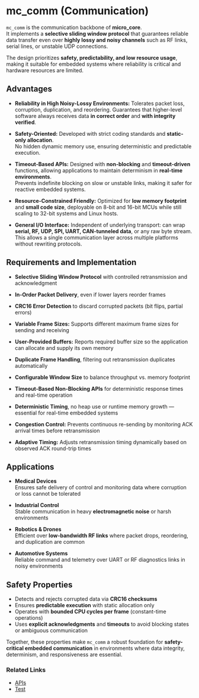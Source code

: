 # mc_comm (Communication)

`mc_comm` is the communication backbone of **micro_core**.  
It implements a **selective sliding window protocol** that guarantees reliable data transfer even over **highly lossy and noisy channels** such as RF links, serial lines, or unstable UDP connections.  

The design prioritizes **safety, predictability, and low resource usage**, making it suitable for embedded systems where reliability is critical and hardware resources are limited.



## Advantages

- **Reliability in High Noisy-Lossy Environments:** Tolerates packet loss, corruption, duplication, and reordering. 
  Guarantees that higher-level software always receives data **in correct order** and **with integrity verified**.  

- **Safety-Oriented:** Developed with strict coding standards and **static-only allocation**.  
  No hidden dynamic memory use, ensuring deterministic and predictable execution.

- **Timeout-Based APIs:** Designed with **non-blocking** and **timeout-driven** functions, allowing applications to maintain determinism in **real-time environments**.  
  Prevents indefinite blocking on slow or unstable links, making it safer for reactive embedded systems.  

- **Resource-Constrained Friendly:** Optimized for **low memory footprint** and **small code size**, deployable on 8-bit and 16-bit MCUs while still scaling to 32-bit systems and Linux hosts.  

- **General I/O Interface:** Independent of underlying transport: can wrap **serial, RF, UDP, SPI, UART, CAN-tunneled data**, or any raw byte stream.  
  This allows a single communication layer across multiple platforms without rewriting protocols.  



## Requirements and Implementation

- **Selective Sliding Window Protocol** with controlled retransmission and acknowledgment  

- **In-Order Packet Delivery**, even if lower layers reorder frames  

- **CRC16 Error Detection** to discard corrupted packets (bit flips, partial errors)

- **Variable Frame Sizes:** Supports different maximum frame sizes for sending and receiving

- **User-Provided Buffers:** Reports required buffer size so the application can allocate and supply its own memory

- **Duplicate Frame Handling**, filtering out retransmission duplicates automatically  

- **Configurable Window Size** to balance throughput vs. memory footprint  

- **Timeout-Based Non-Blocking APIs** for deterministic response times and real-time operation  

- **Deterministic Timing**, no heap use or runtime memory growth — essential for real-time embedded systems

- **Congestion Control:** Prevents continuous re-sending by monitoring ACK arrival times before retransmission

- **Adaptive Timing:** Adjusts retransmission timing dynamically based on observed ACK round-trip times



## Applications

- **Medical Devices**  
  Ensures safe delivery of control and monitoring data where corruption or loss cannot be tolerated  

- **Industrial Control**  
  Stable communication in heavy **electromagnetic noise** or harsh environments  

- **Robotics & Drones**  
  Efficient over **low-bandwidth RF links** where packet drops, reordering, and duplication are common 

- **Automotive Systems**  
  Reliable command and telemetry over UART or RF diagnostics links in noisy environments  




## Safety Properties

- Detects and rejects corrupted data via **CRC16 checksums**  
- Ensures **predictable execution** with static allocation only  
- Operates with **bounded CPU cycles per frame** (constant-time operations)  
- Uses **explicit acknowledgments** and **timeouts** to avoid blocking states or ambiguous communication

Together, these properties make `mc_comm` a robust foundation for **safety-critical embedded communication** in environments where data integrity, determinism, and responsiveness are essential.  



### Related Links
- [APIs](./api.md)
- [Test](./test.md)
